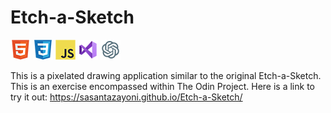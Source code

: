 # Etch-a-Sketch

![HTML](tech/html.png) ![CSS](tech/css.png) ![Javascript](tech/javascript.png) ![VSCode](tech/vscode.png) ![ChatGPT](tech/chatgpt.png)

This is a pixelated drawing application similar to the original Etch-a-Sketch. This is an exercise encompassed within The Odin Project. Here is a link to try it out: https://sasantazayoni.github.io/Etch-a-Sketch/
